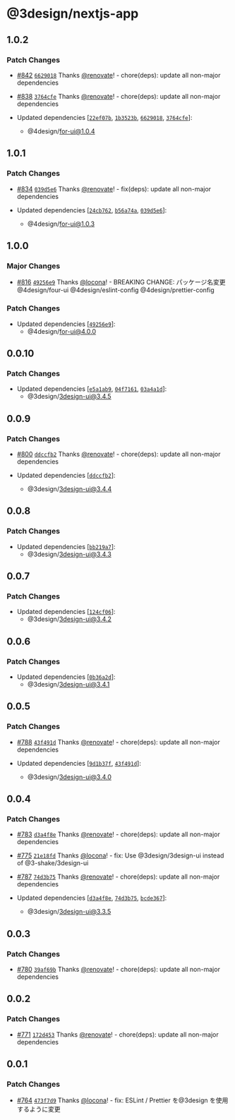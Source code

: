 # @3design/nextjs-app

## 1.0.2

### Patch Changes

- [#842](https://github.com/4-design/for-ui/pull/842) [`6629018`](https://github.com/4-design/for-ui/commit/662901813553c455986b9f743f9e62b36c51d1d1) Thanks [@renovate](https://github.com/apps/renovate)! - chore(deps): update all non-major dependencies

- [#838](https://github.com/4-design/for-ui/pull/838) [`3764cfe`](https://github.com/4-design/for-ui/commit/3764cfeeeb8d17393cc8ee2f1aa8a7725b5f7046) Thanks [@renovate](https://github.com/apps/renovate)! - chore(deps): update all non-major dependencies

- Updated dependencies [[`22ef07b`](https://github.com/4-design/for-ui/commit/22ef07ba177e855c8f9b5503eef21e1a8f411128), [`1b3523b`](https://github.com/4-design/for-ui/commit/1b3523b85d0130c0f15c822b6b74bef4addae7ea), [`6629018`](https://github.com/4-design/for-ui/commit/662901813553c455986b9f743f9e62b36c51d1d1), [`3764cfe`](https://github.com/4-design/for-ui/commit/3764cfeeeb8d17393cc8ee2f1aa8a7725b5f7046)]:
  - @4design/for-ui@1.0.4

## 1.0.1

### Patch Changes

- [#834](https://github.com/4-design/for-ui/pull/834) [`039d5e6`](https://github.com/4-design/for-ui/commit/039d5e62d9095cfbaaf4450032cabf99000e016d) Thanks [@renovate](https://github.com/apps/renovate)! - fix(deps): update all non-major dependencies

- Updated dependencies [[`24cb762`](https://github.com/4-design/for-ui/commit/24cb762564db530b1cce442ea8ac7f9e867e8eb5), [`b56a74a`](https://github.com/4-design/for-ui/commit/b56a74a73a7defd674e27c5e88c40daa826f24e1), [`039d5e6`](https://github.com/4-design/for-ui/commit/039d5e62d9095cfbaaf4450032cabf99000e016d)]:
  - @4design/for-ui@1.0.3

## 1.0.0

### Major Changes

- [#816](https://github.com/4-design/for-ui/pull/816) [`49256e9`](https://github.com/4-design/for-ui/commit/49256e932b0c5be205ad584496092eaf24e751a8) Thanks [@locona](https://github.com/locona)! - BREAKING CHANGE: パッケージ名変更 @4design/four-ui @4design/eslint-config @4design/prettier-config

### Patch Changes

- Updated dependencies [[`49256e9`](https://github.com/4-design/for-ui/commit/49256e932b0c5be205ad584496092eaf24e751a8)]:
  - @4design/for-ui@4.0.0

## 0.0.10

### Patch Changes

- Updated dependencies [[`e5a1ab9`](https://github.com/3-shake/3design-ui/commit/e5a1ab9a94ad95e7fbbff2f6736caefba1558064), [`04f7161`](https://github.com/3-shake/3design-ui/commit/04f7161c144e2106f1bf5905d1396d6d7a0dba86), [`03a4a1d`](https://github.com/3-shake/3design-ui/commit/03a4a1d40df077d3803438611ef940fd8e63e0e6)]:
  - @3design/3design-ui@3.4.5

## 0.0.9

### Patch Changes

- [#800](https://github.com/3-shake/3design-ui/pull/800) [`ddccfb2`](https://github.com/3-shake/3design-ui/commit/ddccfb28e607c9e1d62dab9abcab75ff9925b3d5) Thanks [@renovate](https://github.com/apps/renovate)! - chore(deps): update all non-major dependencies

- Updated dependencies [[`ddccfb2`](https://github.com/3-shake/3design-ui/commit/ddccfb28e607c9e1d62dab9abcab75ff9925b3d5)]:
  - @3design/3design-ui@3.4.4

## 0.0.8

### Patch Changes

- Updated dependencies [[`bb219a7`](https://github.com/3-shake/3design-ui/commit/bb219a704a22efc95ed1ee44b2ea584ccc90f1f8)]:
  - @3design/3design-ui@3.4.3

## 0.0.7

### Patch Changes

- Updated dependencies [[`124cf06`](https://github.com/3-shake/3design-ui/commit/124cf06b655dbe48071df8d8cc81e84bebaa76e9)]:
  - @3design/3design-ui@3.4.2

## 0.0.6

### Patch Changes

- Updated dependencies [[`0b36a2d`](https://github.com/3-shake/3design-ui/commit/0b36a2de59fe28df4d4aa6da883f3d9dd5ac1916)]:
  - @3design/3design-ui@3.4.1

## 0.0.5

### Patch Changes

- [#788](https://github.com/3-shake/3design-ui/pull/788) [`43f491d`](https://github.com/3-shake/3design-ui/commit/43f491dca14bc3902f003411d3c2045271aade2f) Thanks [@renovate](https://github.com/apps/renovate)! - chore(deps): update all non-major dependencies

- Updated dependencies [[`9d1b37f`](https://github.com/3-shake/3design-ui/commit/9d1b37f2c1c2e84d0121ee3e2a017fc990ad2a68), [`43f491d`](https://github.com/3-shake/3design-ui/commit/43f491dca14bc3902f003411d3c2045271aade2f)]:
  - @3design/3design-ui@3.4.0

## 0.0.4

### Patch Changes

- [#783](https://github.com/3-shake/3design-ui/pull/783) [`d3a4f8e`](https://github.com/3-shake/3design-ui/commit/d3a4f8eeb886a8b56a02f1c26c18ea721dfe5d6d) Thanks [@renovate](https://github.com/apps/renovate)! - chore(deps): update all non-major dependencies

- [#775](https://github.com/3-shake/3design-ui/pull/775) [`21e18fd`](https://github.com/3-shake/3design-ui/commit/21e18fd47f1082885abdc30753697a83bc394716) Thanks [@locona](https://github.com/locona)! - fix: Use @3design/3design-ui instead of @3-shake/3design-ui

- [#787](https://github.com/3-shake/3design-ui/pull/787) [`74d3b75`](https://github.com/3-shake/3design-ui/commit/74d3b75949dc72750c5e9cda28c6a25d5dc2197c) Thanks [@renovate](https://github.com/apps/renovate)! - chore(deps): update all non-major dependencies

- Updated dependencies [[`d3a4f8e`](https://github.com/3-shake/3design-ui/commit/d3a4f8eeb886a8b56a02f1c26c18ea721dfe5d6d), [`74d3b75`](https://github.com/3-shake/3design-ui/commit/74d3b75949dc72750c5e9cda28c6a25d5dc2197c), [`bcde367`](https://github.com/3-shake/3design-ui/commit/bcde36759925eca90641e89c1e17a853487c8d4c)]:
  - @3design/3design-ui@3.3.5

## 0.0.3

### Patch Changes

- [#780](https://github.com/3-shake/3design-ui/pull/780) [`39af69b`](https://github.com/3-shake/3design-ui/commit/39af69b4589e8e981af932c39a6c7b5907084b07) Thanks [@renovate](https://github.com/apps/renovate)! - chore(deps): update all non-major dependencies

## 0.0.2

### Patch Changes

- [#771](https://github.com/3-shake/3design-ui/pull/771) [`172d453`](https://github.com/3-shake/3design-ui/commit/172d453d10db4d4ec7278a32729b28c94bd821f6) Thanks [@renovate](https://github.com/apps/renovate)! - chore(deps): update all non-major dependencies

## 0.0.1

### Patch Changes

- [#764](https://github.com/3-shake/3design-ui/pull/764) [`473f7d9`](https://github.com/3-shake/3design-ui/commit/473f7d9767978a9d1e60155b0e9f1fba5f1bdd5c) Thanks [@locona](https://github.com/locona)! - fix: ESLint / Prettier を@3design を使用するように変更
